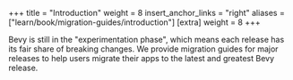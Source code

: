 +++
title = "Introduction"
weight = 8
insert_anchor_links = "right"
aliases = ["learn/book/migration-guides/introduction"]
[extra]
weight = 8
+++

Bevy is still in the "experimentation phase", which means each release has its fair share of breaking changes. We provide migration guides for major releases to help users migrate their apps to the latest and greatest Bevy release.
